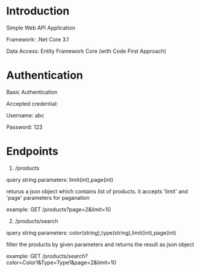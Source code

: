 # Introduction
Simple Web API Application 

Framework: .Net Core 3.1

Data Access: Entity Framework Core (with Code First Approach)


# Authentication
Basic Authentication

Accepted credential:

Username: abc

Password: 123


# Endpoints
1. /products

query string paramaters: limit(int),page(int)

returus a json object which contains list of products. it accepts 'limit' and 'page' parameters for paganation

example: GET /products?page=2&limit=10 

2. /products/search

query string parameters: color(string),type(string),limit(int),page(int) 

filter the products by given parameters and returns the result as json object 

example: GET /products/search?color=Color1&Type=Type1&page=2&limit=10 
